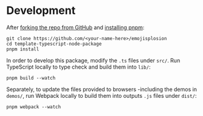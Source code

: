 # Development

After [forking the repo from GitHub](https://help.github.com/articles/fork-a-repo) and [installing pnpm](https://pnpm.io/installation):

```shell
git clone https://github.com/<your-name-here>/emojisplosion
cd template-typescript-node-package
pnpm install
```

In order to develop this package, modify the `.ts` files under `src/`.
Run TypeScript locally to type check and build them into `lib/`:

```shell
pnpm build --watch
```

Separately, to update the files provided to browsers -including the demos in `demos/`, run Webpack locally to build them into outputs `.js` files under `dist/`:

```shell
pnpm webpack --watch
```
